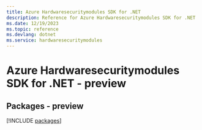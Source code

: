 ```yaml
---
title: Azure Hardwaresecuritymodules SDK for .NET
description: Reference for Azure Hardwaresecuritymodules SDK for .NET
ms.date: 12/19/2023
ms.topic: reference
ms.devlang: dotnet
ms.service: hardwaresecuritymodules
---
```

# Azure Hardwaresecuritymodules SDK for .NET - preview
## Packages - preview
[!INCLUDE [packages](hardwaresecuritymodules-index.md)]